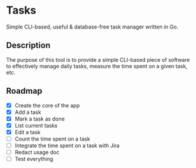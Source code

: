 # Tasks

Simple CLI-based, useful & database-free task manager written in Go.

## Description

The purpose of this tool is to provide a simple CLI-based piece of software to
effectively manage daily tasks, measure the time spent on a given task, etc.

## Roadmap

- [x] Create the core of the app
- [x] Add a task
- [x] Mark a task as done
- [x] List current tasks
- [x] Edit a task
- [ ] Count the time spent on a task
- [ ] Integrate the time spent on a task with Jira
- [ ] Redact usage doc
- [ ] Test everything
